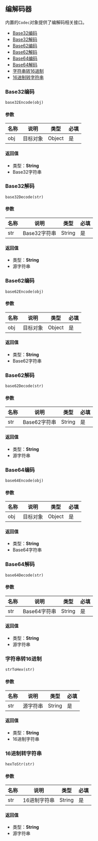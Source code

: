 ## 编解码器
内置的`Codec`对象提供了编解码相关接口。

- [Base32编码](#Base32编码)
- [Base32解码](#Base32解码)
- [Base62编码](#Base62编码)
- [Base62解码](#Base62解码)
- [Base64编码](#Base62编码)
- [Base64解码](#Base62解码)
- [字符串转16进制](#字符串转16进制)
- [16进制转字符串](#16进制转字符串)

### Base32编码
`base32Encode(obj)`

#### 参数

| 名称  | 说明    | 类型     | 必填  |
|-----|-------|--------|-----|
| obj | 目标对象  | Object | 是   |

#### 返回值
- 类型：**String**
- Base32字符串

### Base32解码
`base32Decode(str)`

#### 参数

| 名称  | 说明        | 类型     | 必填  |
|-----|-----------|--------|-----|
| str | Base32字符串 | String | 是   |

#### 返回值
- 类型：**String**
- 源字符串

### Base62编码
`base62Encode(obj)`

#### 参数

| 名称  | 说明    | 类型     | 必填  |
|-----|-------|--------|-----|
| obj | 目标对象  | Object | 是   |

#### 返回值
- 类型：**String**
- Base62字符串

### Base62解码
`base62Decode(str)`

#### 参数

| 名称  | 说明        | 类型     | 必填  |
|-----|-----------|--------|-----|
| str | Base62字符串 | String | 是   |

#### 返回值
- 类型：**String**
- 源字符串

### Base64编码
`base64Encode(obj)`

#### 参数

| 名称  | 说明    | 类型     | 必填  |
|-----|-------|--------|-----|
| obj | 目标对象  | Object | 是   |

#### 返回值
- 类型：**String**
- Base64字符串

### Base64解码
`base64Decode(str)`

#### 参数

| 名称  | 说明        | 类型     | 必填  |
|-----|-----------|--------|-----|
| str | Base64字符串 | String | 是   |

#### 返回值
- 类型：**String**
- 源字符串

### 字符串转16进制
`strToHex(str)`

#### 参数

| 名称  | 说明   | 类型     | 必填  |
|-----|------|--------|-----|
| str | 源字符串 | String | 是   |

#### 返回值
- 类型：**String**
- 16进制字符串

### 16进制转字符串
`hexToStr(str)`

#### 参数

| 名称  | 说明      | 类型     | 必填  |
|-----|---------|--------|-----|
| str | 16进制字符串 | String | 是   |

#### 返回值
- 类型：**String**
- 源字符串